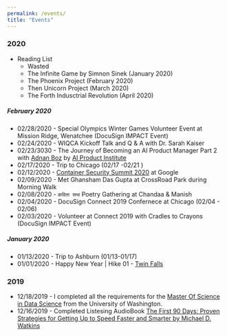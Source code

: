 ```yaml
---
permalink: /events/
title: "Events"
---
```



### 2020
- Reading List 
  - Wasted 
  - The Infinite Game by Simnon Sinek (January 2020)
  - The Phoenix Project (February 2020)
  - Then Unicorn Project  (March 2020)
  - The Forth Indusctrial Revolution (April 2020)

##### February 2020

- 02/28/2020 - Special Olympics Winter Games Volunteer Event at Mission Ridge, Wenatchee (DocuSign IMPACT Event)
- 02/24/2020 - WIQCA Kickoff Talk and Q & A with Dr. Sarah Kaiser
- 02/23/3030 - The Journey of Becoming an AI Product Manager Part 2 with [Adnan Boz](https://www.linkedin.com/in/adnanboz/) by [AI Product Institute](https://www.aiproductinstitute.com/)
- 02/17/2020 - Trip to Chicago  (02/17 -02/21 )
- 02/12/2020 - [Container Security Summit 2020](https://inthecloud.withgoogle.com/con-sec-summit-20/register.html) at Google
- 02/09/2020 - Met Ghansham Das Gupta at CrossRoad Park during Morning Walk 
- 02/08/2020 -  ``` कविता सभा ``` Poetry Gathering at Chandaa & Manish 
- 02/04/2020 - DocuSign Connect 2019 Confernece at Chicago (02/04 - 02/06) 
- 02/03/2020 - Volunteer at Connect 2019 with Cradles to Crayons (DocuSign IMPACT Event) 

##### January 2020

- 01/13/2020 - Trip to Ashburn  (01/13-01/17)  
- 01/01/2020 - Happy New Year  | Hike 01 - [Twin Falls](https://www.wta.org/go-hiking/hikes/twin-falls-state-park)

### 2019

- 12/18/2019 - I completed all the requirements for the [Master Of Science in Data Science](https://www.washington.edu/datasciencemasters/) from the University of Washington.
- 12/16/2019 - Completed Listesing AudioBook [The First 90 Days: Proven Strategies for Getting Up to Speed Faster and Smarter by Michael D. Watkins](https://www.amazon.com/First-90-Days-Strategies-Expanded/dp/1422188612)
